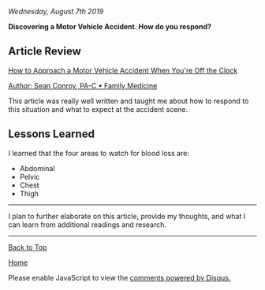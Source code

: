 <i> Wednesday, August 7th 2019 </i>

<b> Discovering a Motor Vehicle Accident. How do you respond? </b>

## Article Review

<a href="https://opmed.doximity.com/articles/how-to-approach-a-motor-vehicle-accident-when-you-re-off-the-clock">How to Approach a Motor Vehicle Accident When You're Off the Clock </a>

<a href="https://www.amazon.com/Sean-Conroy/e/B01BQSQNIM?ref=sr_ntt_srch_lnk_1&qid=1565195208&sr=8-1"> Author: Sean Conroy, PA-C • Family Medicine </a>

This article was really well written and taught me about how to respond to this situation and what to expect at the accident scene.

## Lessons Learned

I learned that the  four areas to watch for blood loss are:
- Abdominal
- Pelvic
- Chest
- Thigh

* * *

I plan to further elaborate on this article, provide my thoughts, and what I can learn from additional readings and research.

* * *


<a href="https://shea08.github.io/MVA">Back to Top</a>

[Home](./)

<div id="disqus_thread"></div>
<script>

/**
*  RECOMMENDED CONFIGURATION VARIABLES: EDIT AND UNCOMMENT THE SECTION BELOW TO INSERT DYNAMIC VALUES FROM YOUR PLATFORM OR CMS.
*  LEARN WHY DEFINING THESE VARIABLES IS IMPORTANT: https://disqus.com/admin/universalcode/#configuration-variables*/
/*
var disqus_config = function () {
this.page.url = "https://shea08.github.io/MVA";  // Replace PAGE_URL with your page's canonical URL variable
this.page.identifier = "/MVA/"; // Replace PAGE_IDENTIFIER with your page's unique identifier variable
};
*/
(function() { // DON'T EDIT BELOW THIS LINE
var d = document, s = d.createElement('script');
s.src = 'https://shea08.disqus.com/embed.js';
s.setAttribute('data-timestamp', +new Date());
(d.head || d.body).appendChild(s);
})();
</script>
<noscript>Please enable JavaScript to view the <a href="https://disqus.com/?ref_noscript">comments powered by Disqus.</a></noscript>
                            


